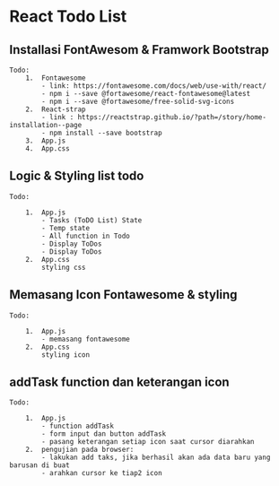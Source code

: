 # React Todo List

## Installasi FontAwesom & Framwork Bootstrap

    Todo:
        1.  Fontawesome
            - link: https://fontawesome.com/docs/web/use-with/react/
            - npm i --save @fortawesome/react-fontawesome@latest
            - npm i --save @fortawesome/free-solid-svg-icons
        2.  React-strap
            - link : https://reactstrap.github.io/?path=/story/home-installation--page
            - npm install --save bootstrap
        3.  App.js
        4.  App.css

## Logic & Styling list todo

    Todo:

        1.  App.js
            - Tasks (ToDO List) State
            - Temp state
            - All function in Todo
            - Display ToDos
            - Display ToDos
        2.  App.css
            styling css

## Memasang Icon Fontawesome & styling

    Todo:

        1.  App.js
            - memasang fontawesome
        2.  App.css
            styling icon

## addTask function dan keterangan icon

    Todo:

        1.  App.js
            - function addTask
            - form input dan button addTask
            - pasang keterangan setiap icon saat cursor diarahkan
        2.  pengujian pada browser:
            - lakukan add taks, jika berhasil akan ada data baru yang barusan di buat
            - arahkan cursor ke tiap2 icon
